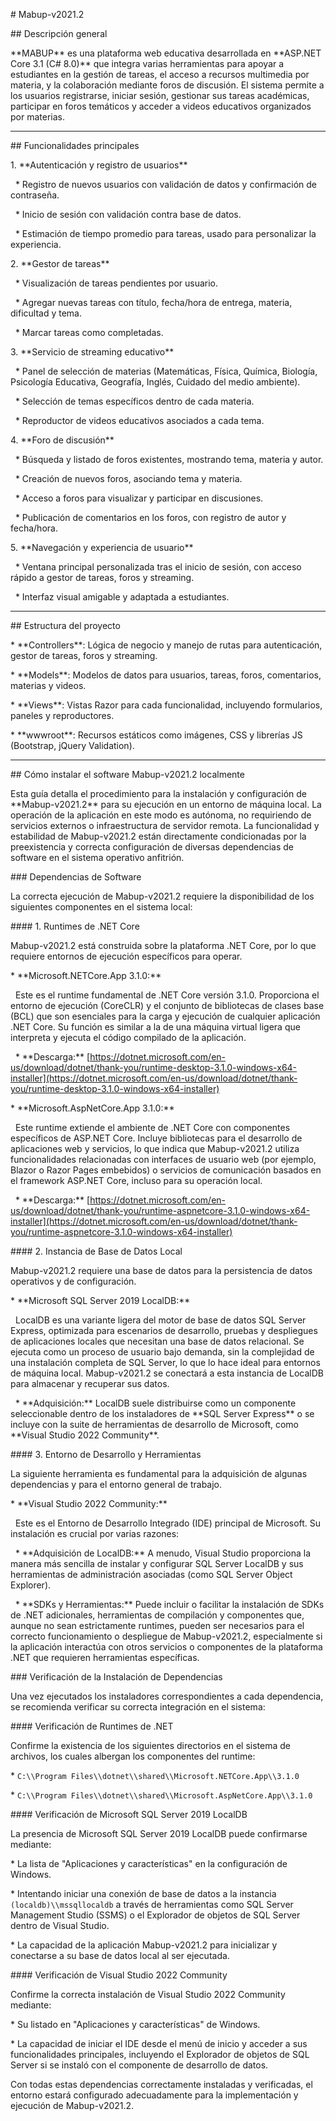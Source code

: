 \# Mabup-v2021.2



\## Descripción general



\*\*MABUP\*\* es una plataforma web educativa desarrollada en \*\*ASP.NET Core 3.1 (C# 8.0)\*\* que integra varias herramientas para apoyar a estudiantes en la gestión de tareas, el acceso a recursos multimedia por materia, y la colaboración mediante foros de discusión. El sistema permite a los usuarios registrarse, iniciar sesión, gestionar sus tareas académicas, participar en foros temáticos y acceder a videos educativos organizados por materias.



---



\## Funcionalidades principales



1\.  \*\*Autenticación y registro de usuarios\*\*

&nbsp;   \* Registro de nuevos usuarios con validación de datos y confirmación de contraseña.

&nbsp;   \* Inicio de sesión con validación contra base de datos.

&nbsp;   \* Estimación de tiempo promedio para tareas, usado para personalizar la experiencia.



2\.  \*\*Gestor de tareas\*\*

&nbsp;   \* Visualización de tareas pendientes por usuario.

&nbsp;   \* Agregar nuevas tareas con título, fecha/hora de entrega, materia, dificultad y tema.

&nbsp;   \* Marcar tareas como completadas.



3\.  \*\*Servicio de streaming educativo\*\*

&nbsp;   \* Panel de selección de materias (Matemáticas, Física, Química, Biología, Psicología Educativa, Geografía, Inglés, Cuidado del medio ambiente).

&nbsp;   \* Selección de temas específicos dentro de cada materia.

&nbsp;   \* Reproductor de videos educativos asociados a cada tema.



4\.  \*\*Foro de discusión\*\*

&nbsp;   \* Búsqueda y listado de foros existentes, mostrando tema, materia y autor.

&nbsp;   \* Creación de nuevos foros, asociando tema y materia.

&nbsp;   \* Acceso a foros para visualizar y participar en discusiones.

&nbsp;   \* Publicación de comentarios en los foros, con registro de autor y fecha/hora.



5\.  \*\*Navegación y experiencia de usuario\*\*

&nbsp;   \* Ventana principal personalizada tras el inicio de sesión, con acceso rápido a gestor de tareas, foros y streaming.

&nbsp;   \* Interfaz visual amigable y adaptada a estudiantes.



---



\## Estructura del proyecto



\* \*\*Controllers\*\*: Lógica de negocio y manejo de rutas para autenticación, gestor de tareas, foros y streaming.

\* \*\*Models\*\*: Modelos de datos para usuarios, tareas, foros, comentarios, materias y videos.

\* \*\*Views\*\*: Vistas Razor para cada funcionalidad, incluyendo formularios, paneles y reproductores.

\* \*\*wwwroot\*\*: Recursos estáticos como imágenes, CSS y librerías JS (Bootstrap, jQuery Validation).



---



\## Cómo instalar el software Mabup-v2021.2 localmente



Esta guía detalla el procedimiento para la instalación y configuración de \*\*Mabup-v2021.2\*\* para su ejecución en un entorno de máquina local. La operación de la aplicación en este modo es autónoma, no requiriendo de servicios externos o infraestructura de servidor remota. La funcionalidad y estabilidad de Mabup-v2021.2 están directamente condicionadas por la preexistencia y correcta configuración de diversas dependencias de software en el sistema operativo anfitrión.



\### Dependencias de Software



La correcta ejecución de Mabup-v2021.2 requiere la disponibilidad de los siguientes componentes en el sistema local:



\#### 1. Runtimes de .NET Core



Mabup-v2021.2 está construida sobre la plataforma .NET Core, por lo que requiere entornos de ejecución específicos para operar.



\* \*\*Microsoft.NETCore.App 3.1.0:\*\*

&nbsp;   Este es el runtime fundamental de .NET Core versión 3.1.0. Proporciona el entorno de ejecución (CoreCLR) y el conjunto de bibliotecas de clases base (BCL) que son esenciales para la carga y ejecución de cualquier aplicación .NET Core. Su función es similar a la de una máquina virtual ligera que interpreta y ejecuta el código compilado de la aplicación.

&nbsp;   \* \*\*Descarga:\*\* \[https://dotnet.microsoft.com/en-us/download/dotnet/thank-you/runtime-desktop-3.1.0-windows-x64-installer](https://dotnet.microsoft.com/en-us/download/dotnet/thank-you/runtime-desktop-3.1.0-windows-x64-installer)



\* \*\*Microsoft.AspNetCore.App 3.1.0:\*\*

&nbsp;   Este runtime extiende el ambiente de .NET Core con componentes específicos de ASP.NET Core. Incluye bibliotecas para el desarrollo de aplicaciones web y servicios, lo que indica que Mabup-v2021.2 utiliza funcionalidades relacionadas con interfaces de usuario web (por ejemplo, Blazor o Razor Pages embebidos) o servicios de comunicación basados en el framework ASP.NET Core, incluso para su operación local.

&nbsp;   \* \*\*Descarga:\*\* \[https://dotnet.microsoft.com/en-us/download/dotnet/thank-you/runtime-aspnetcore-3.1.0-windows-x64-installer](https://dotnet.microsoft.com/en-us/download/dotnet/thank-you/runtime-aspnetcore-3.1.0-windows-x64-installer)



\#### 2. Instancia de Base de Datos Local



Mabup-v2021.2 requiere una base de datos para la persistencia de datos operativos y de configuración.



\* \*\*Microsoft SQL Server 2019 LocalDB:\*\*

&nbsp;   LocalDB es una variante ligera del motor de base de datos SQL Server Express, optimizada para escenarios de desarrollo, pruebas y despliegues de aplicaciones locales que necesitan una base de datos relacional. Se ejecuta como un proceso de usuario bajo demanda, sin la complejidad de una instalación completa de SQL Server, lo que lo hace ideal para entornos de máquina local. Mabup-v2021.2 se conectará a esta instancia de LocalDB para almacenar y recuperar sus datos.

&nbsp;   \* \*\*Adquisición:\*\* LocalDB suele distribuirse como un componente seleccionable dentro de los instaladores de \*\*SQL Server Express\*\* o se incluye con la suite de herramientas de desarrollo de Microsoft, como \*\*Visual Studio 2022 Community\*\*.



\#### 3. Entorno de Desarrollo y Herramientas



La siguiente herramienta es fundamental para la adquisición de algunas dependencias y para el entorno general de trabajo.



\* \*\*Visual Studio 2022 Community:\*\*

&nbsp;   Este es el Entorno de Desarrollo Integrado (IDE) principal de Microsoft. Su instalación es crucial por varias razones:

&nbsp;   \* \*\*Adquisición de LocalDB:\*\* A menudo, Visual Studio proporciona la manera más sencilla de instalar y configurar SQL Server LocalDB y sus herramientas de administración asociadas (como SQL Server Object Explorer).

&nbsp;   \* \*\*SDKs y Herramientas:\*\* Puede incluir o facilitar la instalación de SDKs de .NET adicionales, herramientas de compilación y componentes que, aunque no sean estrictamente runtimes, pueden ser necesarios para el correcto funcionamiento o despliegue de Mabup-v2021.2, especialmente si la aplicación interactúa con otros servicios o componentes de la plataforma .NET que requieren herramientas específicas.



\### Verificación de la Instalación de Dependencias



Una vez ejecutados los instaladores correspondientes a cada dependencia, se recomienda verificar su correcta integración en el sistema:



\#### Verificación de Runtimes de .NET



Confirme la existencia de los siguientes directorios en el sistema de archivos, los cuales albergan los componentes del runtime:



\* `C:\\Program Files\\dotnet\\shared\\Microsoft.NETCore.App\\3.1.0`

\* `C:\\Program Files\\dotnet\\shared\\Microsoft.AspNetCore.App\\3.1.0`



\#### Verificación de Microsoft SQL Server 2019 LocalDB



La presencia de Microsoft SQL Server 2019 LocalDB puede confirmarse mediante:



\* La lista de "Aplicaciones y características" en la configuración de Windows.

\* Intentando iniciar una conexión de base de datos a la instancia `(localdb)\\mssqllocaldb` a través de herramientas como SQL Server Management Studio (SSMS) o el Explorador de objetos de SQL Server dentro de Visual Studio.

\* La capacidad de la aplicación Mabup-v2021.2 para inicializar y conectarse a su base de datos local al ser ejecutada.



\#### Verificación de Visual Studio 2022 Community



Confirme la correcta instalación de Visual Studio 2022 Community mediante:



\* Su listado en "Aplicaciones y características" de Windows.

\* La capacidad de iniciar el IDE desde el menú de inicio y acceder a sus funcionalidades principales, incluyendo el Explorador de objetos de SQL Server si se instaló con el componente de desarrollo de datos.



Con todas estas dependencias correctamente instaladas y verificadas, el entorno estará configurado adecuadamente para la implementación y ejecución de Mabup-v2021.2.

